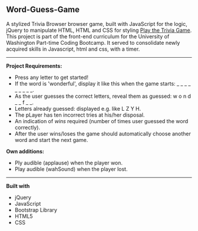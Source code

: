 ## Word-Guess-Game

A stylized Trivia Browser browser game, built with JavaScript for the logic, jQuery to manipulate HTML, HTML and CSS for styling [Play the Trivia Game](https://heidijvr.github.io/TriviaGame/).
This project is part of the front-end curriculum for the University of Washington Part-time Coding Bootcamp. It served to consolidate newly acquired skills in Javascript, html and css, with a timer.

-----

**Project Requirements:**

* Press any letter to get started!
* If the word is 'wonderful', display it like this when the game starts: _ _ _ _ _ _ _ _ _.
* As the user guesses the correct letters, reveal them as guessed: w o n d _  _ f _ _.
* Letters already guessed: displayed e.g. like L Z Y H.
* The pLayer has ten incorrect tries at his/her disposal.
* An indication of _wins_ required (number of times user guessed the word correctly).
* After the user wins/loses the game should automatically choose another word and start the next game.

**Own additions:**

* Ply audible (applause) when the player won.
* Play audible (wahSound) when the player lost.

-----

**Built with**

* jQuery
* JavaScript
* Bootstrap Library
* HTML5
* CSS



